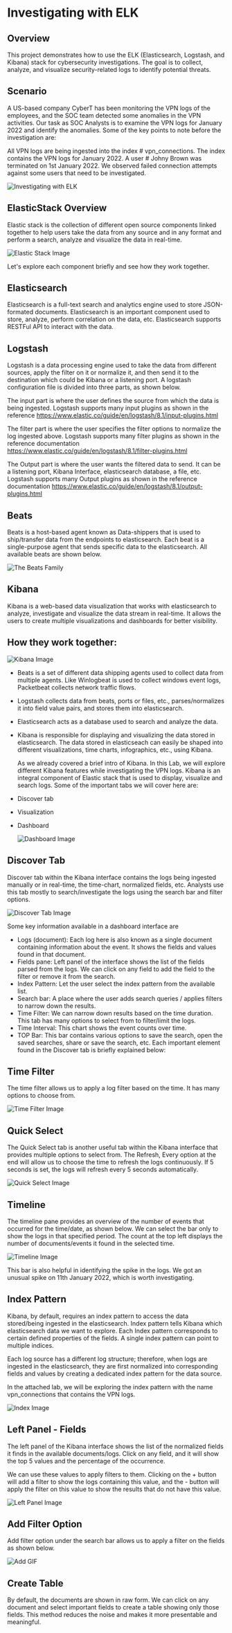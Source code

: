 # Investigating with ELK

## Overview
This project demonstrates how to use the ELK (Elasticsearch, Logstash, and Kibana) stack for cybersecurity investigations. The goal is to collect, analyze, and visualize security-related logs to identify potential threats.

## Scenario
A US-based company  CyberT has been monitoring the VPN logs of the employees, and the SOC team detected some anomalies in the VPN activities. Our task as SOC Analysts is to examine the VPN logs for January 2022 and identify the anomalies. Some of the key points to note before the investigation are:

All VPN logs are being ingested into the index # vpn_connections.
The index contains the VPN logs for January 2022.
A user # Johny Brown was terminated on 1st January 2022.
We observed failed connection attempts against some users that need to be investigated.

![Investigating with ELK](https://github.com/Vlad1390/Projects-/blob/main/93bf216574fb435bef51b890a741e4cb.png?raw=true)

## ElasticStack Overview

Elastic stack is the collection of different open source components linked together to help users take the data from any source and in any format and perform a search, analyze and visualize the data in real-time.

![Elastic Stack Image](https://raw.githubusercontent.com/Vlad1390/Projects-/fadd80e67c14592ec90bd7018e1dc46d82d45ef5/elastic%20stack.png)

﻿Let's explore each component briefly and see how they work together.

## Elasticsearch

Elasticsearch is a full-text search and analytics engine used to store JSON-formated documents. Elasticsearch is an important component used to store, analyze, perform correlation on the data, etc. Elasticsearch supports RESTFul API to interact with the data.

## Logstash

Logstash is a data processing engine used to take the data from different sources, apply the filter on it or normalize it, and then send it to the destination which could be Kibana or a listening port. A logstash configuration file is divided into three parts, as shown below.

The input part is where the user defines the source from which the data is being ingested. Logstash supports many input plugins as shown in the reference https://www.elastic.co/guide/en/logstash/8.1/input-plugins.html

The filter part is where the user specifies the filter options to normalize the log ingested above. Logstash supports many filter plugins as shown in the reference documentation https://www.elastic.co/guide/en/logstash/8.1/filter-plugins.html

The Output part is where the user wants the filtered data to send. It can be a listening port, Kibana Interface, elasticsearch database, a file, etc. Logstash supports many Output plugins as shown in the reference documentation https://www.elastic.co/guide/en/logstash/8.1/output-plugins.html

## Beats

Beats is a host-based agent known as Data-shippers that is used to ship/transfer data from the endpoints to elasticsearch. Each beat is a single-purpose agent that sends specific data to the elasticsearch. All available beats are shown below.


![The Beats Family](https://github.com/Vlad1390/Projects-/blob/main/The%20Beats%20Family.png?raw=true)



## Kibana

Kibana is a web-based data visualization that works with elasticsearch to analyze, investigate and visualize the data stream in real-time. It allows the users to create multiple visualizations and dashboards for better visibility.
## How they work together:

![Kibana Image](https://github.com/Vlad1390/Projects-/blob/main/Kibana.png?raw=true)

- Beats is a set of different data shipping agents used to collect data from multiple agents. Like Winlogbeat is used to collect windows event logs, Packetbeat collects network traffic flows.
- Logstash collects data from beats, ports or files, etc., parses/normalizes it into field value pairs, and stores them into elasticsearch.
- Elasticsearch acts as a database used to search and analyze the data.
- Kibana is responsible for displaying and visualizing the data stored in elasticsearch. The data stored in elasticseach can easily be shaped into different 
  visualizations, time charts, infographics, etc., using Kibana.

  As we already covered a brief intro of Kibana. In this Lab, we will explore different Kibana features while investigating the VPN logs. Kibana is an integral component of Elastic stack that is used to display, visualize and search logs. Some of the important tabs we will cover here are:

- Discover tab
- Visualization
- Dashboard

  ![Dashboard Image](https://github.com/Vlad1390/Projects-/blob/main/Dashboard.png?raw=true)

 ## Discover Tab

Discover tab within the Kibana interface contains the logs being ingested manually or in real-time, the time-chart, normalized fields, etc. Analysts use this tab mostly to search/investigate the logs using the search bar and filter options.

![Discover Tab Image](https://github.com/Vlad1390/Projects-/blob/main/New%20folder/Discover_tab.png?raw=true)

Some key information available in a dashboard interface are

- Logs (document): Each log here is also known as a single document containing information about the event. It shows the fields and values found in that document.
- Fields pane: Left panel of the interface shows the list of the fields parsed from the logs. We can click on any field to add the field to the filter or remove it from the search.
- Index Pattern: Let the user select the index pattern from the available list.
- Search bar: A place where the user adds search queries / applies filters to narrow down the results.
- Time Filter: We can narrow down results based on the time duration. This tab has many options to select from to filter/limit the logs.
- Time Interval: This chart shows the event counts over time.
- TOP Bar: This bar contains various options to save the search, open the saved searches, share or save the search, etc.
Each important element found in the Discover tab is briefly explained below:

## Time Filter

The time filter allows us to apply a log filter based on the time. It has many options to choose from.

![Time Filter Image](https://github.com/Vlad1390/Projects-/blob/main/New%20folder/Time_Filter.png?raw=true)

## Quick Select
The Quick Select tab is another useful tab within the Kibana interface that provides multiple options to select from. The Refresh, Every option at the end will allow us to choose the time to refresh the logs continuously. If 5 seconds is set, the logs will refresh every 5 seconds automatically.

![Quick Select Image](https://github.com/Vlad1390/Projects-/blob/main/New%20folder/Quick_select.png?raw=true)

## Timeline

The timeline pane provides an overview of the number of events that occurred for the time/date, as shown below. We can select the bar only to show the logs in that specified period. The count at the top left displays the number of documents/events it found in the selected time.

![Timeline Image](https://github.com/Vlad1390/Projects-/blob/main/New%20folder/Timeline.png?raw=true)

This bar is also helpful in identifying the spike in the logs. We got an unusual spike on 11th January 2022, which is worth investigating.

## Index Pattern

Kibana, by default, requires an index pattern to access the data stored/being ingested in the elasticsearch. Index pattern tells Kibana which elasticsearch data we want to explore. Each Index pattern corresponds to certain defined properties of the fields. A single index pattern can point to multiple indices.

Each log source has a different log structure; therefore, when logs are ingested in the elasticsearch, they are first normalized into corresponding fields and values by creating a dedicated index pattern for the data source.

In the attached lab, we will be exploring the index pattern with the name vpn_connections that contains the VPN logs.

![Index Image](https://github.com/Vlad1390/Projects-/blob/main/Index.png?raw=true)

## Left Panel - Fields

The left panel of the Kibana interface shows the list of the normalized fields it finds in the available documents/logs. Click on any field, and it will show the top 5 values and the percentage of the occurrence.

We can use these values to apply filters to them. Clicking on the + button will add a filter to show the logs containing this value, and the - button will apply the filter on this value to show the results that do not have this value.

![Left Panel Image](https://github.com/Vlad1390/Projects-/blob/main/Left_Panel.png?raw=true)

## Add Filter Option

Add filter option under the search bar allows us to apply a filter on the fields as shown below.

![Add GIF](https://github.com/Vlad1390/Projects-/blob/main/Add.gif?raw=true)

## Create Table
By default, the documents are shown in raw form. We can click on any document and select important fields to create a table showing only those fields. This method reduces the noise and makes it more presentable and meaningful.




